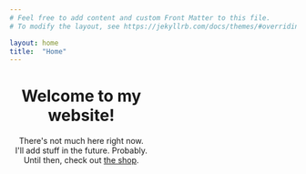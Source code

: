 ```yaml
---
# Feel free to add content and custom Front Matter to this file.
# To modify the layout, see https://jekyllrb.com/docs/themes/#overriding-theme-defaults

layout: home
title:  "Home"
---
```



<div style="text-align: center; width: 50%;">
	<h1>Welcome to my website!</h1>
	<p>
		There's not much here right now. <br>
		I'll add stuff in the future. Probably. <br>
		Until then, check out <a href="https://shop.dyemofo.com/">the shop</a>.
	</p>
</div>